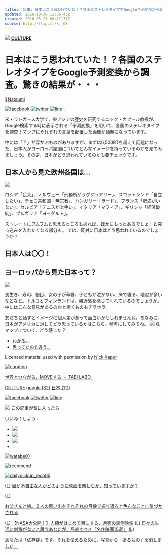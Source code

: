 ```yaml
---
title: '記事: 日本はこう思われていた！？各国のステレオタイプをGoogle予測変換から調査。驚きの結果が・・・'
updated: 2016-10-30 11:56:43Z
created: 2016-05-21 09:17:37Z
source: http://flip.it/k__OX
---
```


![](../_resources/cbf0c51929256e820353a16e8da94f8b.jpg)
**[CULTURE](http://tabi-labo.com/category/culture/)**

# 日本はこう思われていた！？各国のステレオタイプをGoogle予測変換から調査。驚きの結果が・・・

[Natsumi](http://tabi-labo.com/author/natsumi/)

[![facebook](http://tabi-labo.com/wp-content/themes/tabilabo/images/btn_f.png)](http://www.facebook.com/sharer.php?src=bm&u=http://tabi-labo.com/262362/stereotype/&t=)  [![twitter](http://tabi-labo.com/wp-content/themes/tabilabo/images/btn_t.png)](http://twitter.com/intent/tweet?url=http://tabi-labo.com/262362/stereotype/&text=%E6%97%A5%E6%9C%AC%E3%81%AF%E3%81%93%E3%81%86%E6%80%9D%E3%82%8F%E3%82%8C%E3%81%A6%E3%81%84%E3%81%9F%EF%BC%81%EF%BC%9F%E5%90%84%E5%9B%BD%E3%81%AE%E3%82%B9%E3%83%86%E3%83%AC%E3%82%AA%E3%82%BF%E3%82%A4%E3%83%97%E3%82%92Google%E4%BA%88%E6%B8%AC%E5%A4%89%E6%8F%9B%E3%81%8B%E3%82%89%E8%AA%BF%E6%9F%BB%E3%80%82%E9%A9%9A%E3%81%8D%E3%81%AE%E7%B5%90%E6%9E%9C%E3%81%8C%E3%83%BB%E3%83%BB%E3%83%BB&via=tabilabo_news)  [![line](http://tabi-labo.com/wp-content/themes/tabilabo/images/btn_l.png)](http://line.naver.jp/R/msg/text/?%E6%97%A5%E6%9C%AC%E3%81%AF%E3%81%93%E3%81%86%E6%80%9D%E3%82%8F%E3%82%8C%E3%81%A6%E3%81%84%E3%81%9F%EF%BC%81%EF%BC%9F%E5%90%84%E5%9B%BD%E3%81%AE%E3%82%B9%E3%83%86%E3%83%AC%E3%82%AA%E3%82%BF%E3%82%A4%E3%83%97%E3%82%92Google%E4%BA%88%E6%B8%AC%E5%A4%89%E6%8F%9B%E3%81%8B%E3%82%89%E8%AA%BF%E6%9F%BB%E3%80%82%E9%A9%9A%E3%81%8D%E3%81%AE%E7%B5%90%E6%9E%9C%E3%81%8C%E3%83%BB%E3%83%BB%E3%83%BB+http://tabi-labo.com/262362/stereotype/?utm_source=line&utm_medium=social&utm_campaign=line_share)  .

米・ラトガース大学で、東アジアの歴史を研究するニック・カプール教授が、Google検索する時に表示される「予測変換」を用いて、各国のステレオタイプを調査！マップにそれぞれの言葉を配置した画像が話題になっています。

中には「？」が浮かぶものがありますが、まずは6,500RTを超えて話題になった、日本人がヨーロッパ諸国についてどんなイメージを持っているのかを見てみましょう。その逆、日本がどう思われているのかも要チェックです。

## 日本人から見た欧州各国は…

![](../_resources/37ddc4bb1bfb4a307f32089765b6c2c0.jpg)

ロシア「巨大」、ノルウェー「刑務所がラグジュアリー」、スコットランド「自立したい」、チェコ共和国「無宗教」、ハンガリー「ラード」、フランス「肥満がいない」、セルビア「テニスが上手い」、イタリア「マフィア」、ギリシャ「経済破綻」、ブルガリア「ヨーグルト」。

ストレートにフムフムと思えるところもあれば、ほかにもっとあるでしょ！と突っ込みを入れたくなる部分も。
では、反対に日本はどう思われているのでしょうか？

## 日本人は〇〇！

## ヨーロッパから見た日本って？

![](../_resources/25fc15b7d4e6bf65ec8286f2c36000f1.jpg)

長生き、寿司、細目、女の子が華奢、子どもが泣かない、床で寝る、地震が多いなどなど。トルコとフィンランドは、親近感を感じてくれているのでしょうか。中にはこんな意見があるのかと驚くものもチラホラ。

友だちと話すとイメージに個人差があって面白いかもしれませんね。ちなみに、日本がアメリカに対してどう思っているかはこちら。参考にしてみてね。
![](../_resources/924fd550b793609180f91fc03b77b81f.jpg)
Q.マップについて、どう感じた？

- [わかる。](#)
- [思ってたのと違う。](#)

Licensed material used with permission by [Nick Kapur](https://twitter.com/nick_kapur)

[![curation](../_resources/28c5998d272383c6c9df5a656c8655c0.jpg)](http://tabi-labo.com/contents-policy/#curation)

[世界とつながる、MOVEする  -  TABI LABO  ](http://tabi-labo.com/)

[CULTURE](http://tabi-labo.com/category/culture/)  [google (32)](http://tabi-labo.com/tag/google/)  [日本 (111)](http://tabi-labo.com/tag/japan/)

[![facebook](http://tabi-labo.com/wp-content/themes/tabilabo/images/btn_f.png)](http://www.facebook.com/sharer.php?src=bm&u=http://tabi-labo.com/262362/stereotype/&t=)  [![twitter](http://tabi-labo.com/wp-content/themes/tabilabo/images/btn_t.png)](http://twitter.com/intent/tweet?url=http://tabi-labo.com/262362/stereotype/&text=%E6%97%A5%E6%9C%AC%E3%81%AF%E3%81%93%E3%81%86%E6%80%9D%E3%82%8F%E3%82%8C%E3%81%A6%E3%81%84%E3%81%9F%EF%BC%81%EF%BC%9F%E5%90%84%E5%9B%BD%E3%81%AE%E3%82%B9%E3%83%86%E3%83%AC%E3%82%AA%E3%82%BF%E3%82%A4%E3%83%97%E3%82%92Google%E4%BA%88%E6%B8%AC%E5%A4%89%E6%8F%9B%E3%81%8B%E3%82%89%E8%AA%BF%E6%9F%BB%E3%80%82%E9%A9%9A%E3%81%8D%E3%81%AE%E7%B5%90%E6%9E%9C%E3%81%8C%E3%83%BB%E3%83%BB%E3%83%BB&via=tabilabo_news)  [![line](http://tabi-labo.com/wp-content/themes/tabilabo/images/btn_l.png)](http://line.naver.jp/R/msg/text/?%E6%97%A5%E6%9C%AC%E3%81%AF%E3%81%93%E3%81%86%E6%80%9D%E3%82%8F%E3%82%8C%E3%81%A6%E3%81%84%E3%81%9F%EF%BC%81%EF%BC%9F%E5%90%84%E5%9B%BD%E3%81%AE%E3%82%B9%E3%83%86%E3%83%AC%E3%82%AA%E3%82%BF%E3%82%A4%E3%83%97%E3%82%92Google%E4%BA%88%E6%B8%AC%E5%A4%89%E6%8F%9B%E3%81%8B%E3%82%89%E8%AA%BF%E6%9F%BB%E3%80%82%E9%A9%9A%E3%81%8D%E3%81%AE%E7%B5%90%E6%9E%9C%E3%81%8C%E3%83%BB%E3%83%BB%E3%83%BB+http://tabi-labo.com/262362/stereotype/?utm_source=line&utm_medium=social&utm_campaign=line_share)  .

![](../_resources/cbf0c51929256e820353a16e8da94f8b.jpg)
この記事が気に入ったら

いいね！しよう
.

- [![](http://tabi-labo.com/wp-content/themes/tabilabo/images/mobile_twitter_follow.png)](https://twitter.com/intent/follow?screen_name=tabilabo_news)
- [![](http://tabi-labo.com/wp-content/themes/tabilabo/images/mobile_line_friend.png)](http://line.me/ti/p/%40mim1698v)
- [![](http://tabi-labo.com/wp-content/themes/tabilabo/images/mobile_newsletter.png)](http://tabi-labo.com/newsletter/)
- .

[![watabe01](../_resources/b584650440b3ff45a656e218d3919427.jpg)](http://tabi-labo.com/262961/gotokoolina/)

![recomend](http://tabi-labo.com/wp-content/themes/tabilabo/images/recommend_pc.jpg)

[![dailypickup_reco05](../_resources/8ba8c755ec638726db0bba14e9e1933c.jpg)](http://tabi-labo.com/220992/10-signs-to-know-you-are-dating-a-true-gentleman/)

[(L)](http://tabi-labo.com/177262/shikaku/)
[目が不自由な人がどのように映画を楽しむか、知っていますか？](http://tabi-labo.com/177262/shikaku/)

[(L)](http://a.popin.cc/popin_redirect/redirect?url=http%3A%2F%2Ftabi-labo.com%2F235438%2Ffatherseyedaughterseye%2F&nid=56ffc7850e9c4bac5c8d156b&campaign=56ffc59d0e9c4bd76f8d1567&media=tabi-labo.com&device=reserved_pc&category=entertainment_bookmagazine&token=7zKpxqXlLYVyBRZtyKqoevIbqOI%3D&uid=1464602393423)

[お父さんと娘。２人の思い出をそれぞれの目線で振り返ると色んなことに気づかされる](http://a.popin.cc/popin_redirect/redirect?url=http%3A%2F%2Ftabi-labo.com%2F235438%2Ffatherseyedaughterseye%2F&nid=56ffc7850e9c4bac5c8d156b&campaign=56ffc59d0e9c4bd76f8d1567&media=tabi-labo.com&device=reserved_pc&category=entertainment_bookmagazine&token=7zKpxqXlLYVyBRZtyKqoevIbqOI%3D&uid=1464602393423)

[(L)](http://tabi-labo.com/80035/moons-far-side/)
[【NASA大公開！】人類がはじめて目にする、月面の裏側映像](http://tabi-labo.com/80035/moons-far-side/)
[(L)](http://tabi-labo.com/157772/10movies-life/)
[日々の生活に刺激がないと思うあなたが、見直すべき「名作映画10選」](http://tabi-labo.com/157772/10movies-life/)
[(L)](http://tabi-labo.com/195017/howaddictedsmaho/)

[あなたは「依存症」です。それを伝えるために、写真から「あるもの」を消しました。](http://tabi-labo.com/195017/howaddictedsmaho/)